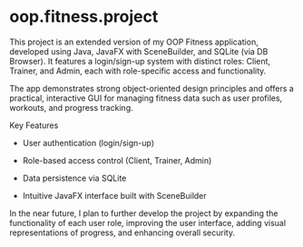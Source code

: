 # oop.fitness.project
This project is an extended version of my OOP Fitness application, developed using Java, JavaFX with SceneBuilder, and SQLite (via DB Browser). It features a login/sign-up system with distinct roles: Client, Trainer, and Admin, each with role-specific access and functionality.

The app demonstrates strong object-oriented design principles and offers a practical, interactive GUI for managing fitness data such as user profiles, workouts, and progress tracking.

Key Features

  - User authentication (login/sign-up)

  - Role-based access control (Client, Trainer, Admin)

  - Data persistence via SQLite

  - Intuitive JavaFX interface built with SceneBuilder

In the near future, I plan to further develop the project by expanding the functionality of each user role, improving the user interface, adding visual representations of progress, and enhancing overall security.
